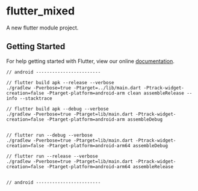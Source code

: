 # flutter_mixed

A new flutter module project.

## Getting Started

For help getting started with Flutter, view our online
[documentation](https://flutter.io/).


```
// android ------------------------

// flutter build apk --release --verbose
./gradlew -Pverbose=true -Ptarget=../lib/main.dart -Ptrack-widget-creation=false -Ptarget-platform=android-arm clean assembleRelease --info --stacktrace

// flutter build apk --debug --verbose
./gradlew -Pverbose=true -Ptarget=lib/main.dart -Ptrack-widget-creation=false -Ptarget-platform=android-arm assembleDebug


// flutter run --debug --verbose
./gradlew -Pverbose=true -Ptarget=lib/main.dart -Ptrack-widget-creation=false -Ptarget-platform=android-arm64 assembleDebug

// flutter run --release --verbose
./gradlew -Pverbose=true -Ptarget=lib/main.dart -Ptrack-widget-creation=false -Ptarget-platform=android-arm64 assembleRelease


// android ------------------------
```